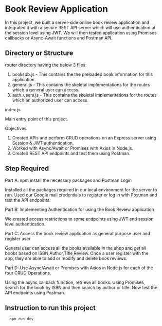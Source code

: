 # Book Review Application


In this project, we built a server-side online book review application and integrated it with a secure REST API server which will use authentication at the session level using JWT. We will then tested application using Promises callbacks or Async-Await functions and Postman API.
## Directory or Structure 

router directory having the below 3 files:

1. booksdb.js - This contains the the preloaded book information for this application.
2. general.js - This contains the skeletal implementations for the routes which a general user can access.
3. auth_users.js - This contains the skeletal implementations for the routes which an authorized user can access.


index.js 
     
 Main entry point of this project.

Objectives:

 1. Created APIs and perform CRUD operations on an Express server using Session & JWT authentication.
 2. Worked with Async/Await or Promises with Axios in Node.js.
 3. Created REST API endpoints and test them using Postman.



## Step Required
Part A: npm install the necessary packages and Postman Login

Installed all the packages required in our local environment for the server to run.
Used our Google mail credentials to register or log in with Postman and test the API endpoints.

Part B: Implementing Authentication for using the Book Review application

 We created access restrictions to some endpoints using JWT and session level authentication.

Part C: Access the book review application as general purpose user and register user

 General user can access all the books available in the shop and get all books based on ISBN,Author,Title,Review.
 Once a user register with the app, they are able to add or modify and delete book reviews.

Part D: Use Async/Await or Promises with Axios in Node.js for each of the four CRUD Operations.

Using the async,callback function, retrieve all books. Using Promises, search for the book by ISBN and then search by author or title.
Now test the API endpoints using Postman.
## Instruction to run this project
  ```
    npm run dev
  ```